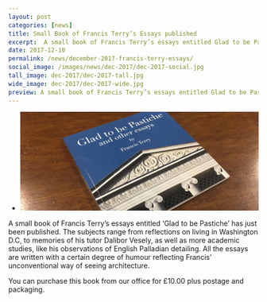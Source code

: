 ```yaml
---
layout: post
categories: [news]
title: Small Book of Francis Terry’s Essays published
excerpt:  A small book of Francis Terry’s essays entitled Glad to be Pastiche has just been published. All the essays are written with a certain degree of humour reflecting Francis’ unconventional way of seeing architecture. 
date: 2017-12-10
permalink: /news/december-2017-francis-terry-essays/
social_image: /images/news/dec-2017/dec-2017-social.jpg
tall_image: dec-2017/dec-2017-tall.jpg
wide_image: dec-2017/dec-2017-wide.jpg
preview: A small book of Francis Terry’s essays entitled Glad to be Pastiche has just been published. All the essays are written with a certain degree of humour reflecting Francis’ unconventional way of seeing architecture.
---
```

<ul class="list">
	<li class="full">
		<a class="fancybox" rel="group" href="/images/news/dec-2017/glad-to-be-pastiche.jpg" title="Glad to be Pastiche">
			<img src="/images/news/dec-2017/thumbs/glad-to-be-pastiche.jpg" alt="Glad to be Pastiche">
		</a>
	</li>
</ul>
<p>
	A small book of Francis Terry’s essays entitled ‘Glad to be Pastiche’  has just been published. The subjects range from reflections on living in Washington D.C, to memories of his tutor Dalibor Vesely, as well as more academic studies, like his observations of English Palladian detailing. All the essays are written with a certain degree of humour reflecting Francis’ unconventional way of seeing architecture. 
</p><p>
	You can purchase this book from our office for £10.00 plus postage and packaging.
</p>
